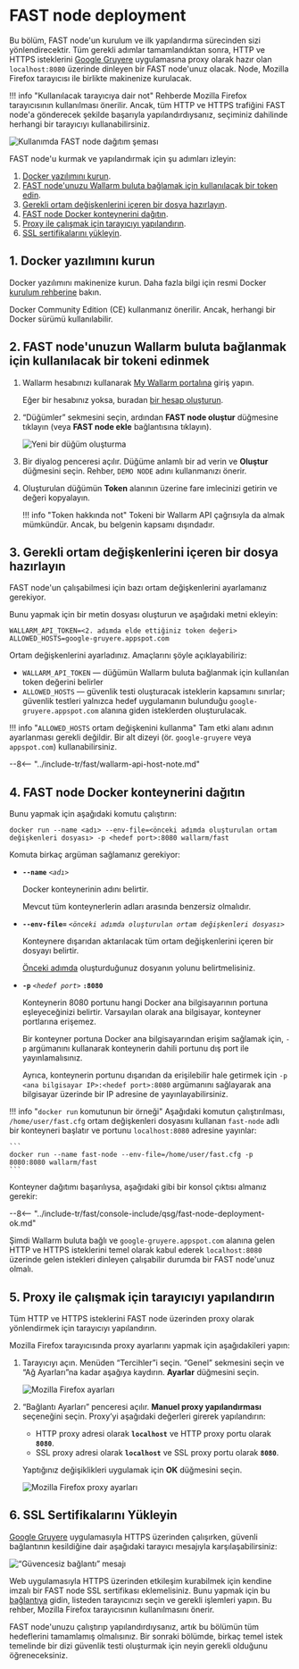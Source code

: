 [img-qsg-deployment-scheme]:    ../../images/fast/qsg/en/deployment/5-qsg-fast-inst-scheme.png
[img-fast-create-node]:         ../../images/fast/qsg/common/deployment/6-qsg-fast-inst-create-node.png   
[img-firefox-options]:          ../../images/fast/qsg/common/deployment/9-qsg-fast-inst-ff-options-window.png
[img-firefox-proxy-options]:    ../../images/fast/qsg/common/deployment/10-qsg-fast-inst-ff-proxy-options.png
[img-insecure-connection]:      ../../images/fast/qsg/common/deployment/11-qsg-fast-inst-untrusted-cert.png

[link-https-google-gruyere]:    https://google-gruyere.appspot.com
[link-docker-docs]:             https://docs.docker.com/
[link-wl-fast-trial]:           https://fast.wallarm.com/signup
[link-wl-console]:              https://us1.my.wallarm.com
[link-ssl-installation]:        ../ssl/intro.md

[wl-cloud-list]:    ../CLOUD-LIST.md
      
[anchor1]:  #1-install-the-docker-software              
[anchor2]:  #2-obtain-a-token-that-will-be-used-to-connect-your-fast-node-to-the-wallarm-cloud
[anchor3]:  #3-prepare-a-file-containing-the-necessary-environment-variables 
[anchor4]:  #4-deploy-the-fast-node-docker-container 
[anchor5]:  #5-configure-the-browser-to-work-with-the-proxy
[anchor6]:  #6-install-ssl-certificates 
    
    
# FAST node deployment

Bu bölüm, FAST node'un kurulum ve ilk yapılandırma sürecinden sizi yönlendirecektir. Tüm gerekli adımlar tamamlandıktan sonra, HTTP ve HTTPS isteklerini [Google Gruyere][link-https-google-gruyere] uygulamasına proxy olarak hazır olan `localhost:8080` üzerinde dinleyen bir FAST node'unuz olacak. Node, Mozilla Firefox tarayıcısı ile birlikte makinenize kurulacak.
    
!!! info "Kullanılacak tarayıcıya dair not"
    Rehberde Mozilla Firefox tarayıcısının kullanılması önerilir. Ancak, tüm HTTP ve HTTPS trafiğini FAST node'a gönderecek şekilde başarıyla yapılandırdıysanız, seçiminiz dahilinde herhangi bir tarayıcıyı kullanabilirsiniz.

![Kullanımda FAST node dağıtım şeması][img-qsg-deployment-scheme]    
        
FAST node'u kurmak ve yapılandırmak için şu adımları izleyin:

1.  [Docker yazılımını kurun][anchor1].
2.  [FAST node'unuzu Wallarm buluta bağlamak için kullanılacak bir token edin][anchor2].
3.  [Gerekli ortam değişkenlerini içeren bir dosya hazırlayın][anchor3].
4.  [FAST node Docker konteynerini dağıtın][anchor4].
5.  [Proxy ile çalışmak için tarayıcıyı yapılandırın][anchor5].
6.  [SSL sertifikalarını yükleyin][anchor6].
            
##  1.  Docker yazılımını kurun 

Docker yazılımını makinenize kurun. Daha fazla bilgi için resmi Docker [kurulum rehberine][link-docker-docs] bakın.

Docker Community Edition (CE) kullanmanız önerilir. Ancak, herhangi bir Docker sürümü kullanılabilir.
    
    
##  2.  FAST node'unuzun Wallarm buluta bağlanmak için kullanılacak bir tokeni edinmek

1.  Wallarm hesabınızı kullanarak [My Wallarm portalına][link-wl-console] giriş yapın.

    Eğer bir hesabınız yoksa, buradan [bir hesap oluşturun][link-wl-fast-trial].

2.  “Düğümler” sekmesini seçin, ardından **FAST node oluştur** düğmesine tıklayın (veya **FAST node ekle** bağlantısına tıklayın).

    ![Yeni bir düğüm oluşturma][img-fast-create-node]

3.  Bir diyalog penceresi açılır. Düğüme anlamlı bir ad verin ve **Oluştur** düğmesini seçin. Rehber, `DEMO NODE` adını kullanmanızı önerir.
    
4.  Oluşturulan düğümün **Token** alanının üzerine fare imlecinizi getirin ve değeri kopyalayın.

    !!! info "Token hakkında not"
        Tokeni bir Wallarm API çağrısıyla da almak mümkündür. Ancak, bu belgenin kapsamı dışındadır. 
        
##  3.  Gerekli ortam değişkenlerini içeren bir dosya hazırlayın 

FAST node'un çalışabilmesi için bazı ortam değişkenlerini ayarlamanız gerekiyor.

Bunu yapmak için bir metin dosyası oluşturun ve aşağıdaki metni ekleyin:

```
WALLARM_API_TOKEN=<2. adımda elde ettiğiniz token değeri>
ALLOWED_HOSTS=google-gruyere.appspot.com
```

Ortam değişkenlerini ayarladınız. Amaçlarını şöyle açıklayabiliriz:
* `WALLARM_API_TOKEN` — düğümün Wallarm buluta bağlanmak için kullanılan token değerini belirler
* `ALLOWED_HOSTS` — güvenlik testi oluşturacak isteklerin kapsamını sınırlar; güvenlik testleri yalnızca hedef uygulamanın bulunduğu `google-gruyere.appspot.com` alanına giden isteklerden oluşturulacak.
    
!!! info "`ALLOWED_HOSTS` ortam değişkenini kullanma"
    Tam etki alanı adının ayarlanması gerekli değildir. Bir alt dizeyi (ör. `google-gruyere` veya `appspot.com`) kullanabilirsiniz.

--8<-- "../include-tr/fast/wallarm-api-host-note.md"
   
##  4.  FAST node Docker konteynerini dağıtın

Bunu yapmak için aşağıdaki komutu çalıştırın:

```
docker run --name <adı> --env-file=<önceki adımda oluşturulan ortam değişkenleri dosyası> -p <hedef port>:8080 wallarm/fast
```

Komuta birkaç argüman sağlamanız gerekiyor:
    
* **`--name`** *`<adı>`*
        
    Docker konteynerinin adını belirtir.
    
    Mevcut tüm konteynerlerin adları arasında benzersiz olmalıdır.
    
* **`--env-file=`** *`<önceki adımda oluşturulan ortam değişkenleri dosyası>`*
    
    Konteynere dışarıdan aktarılacak tüm ortam değişkenlerini içeren bir dosyayı belirtir.
    
    [Önceki adımda][anchor3] oluşturduğunuz dosyanın yolunu belirtmelisiniz.

* **`-p`** *`<hedef port>`* **`:8080`**
    
    Konteynerin 8080 portunu hangi Docker ana bilgisayarının portuna eşleyeceğinizi belirtir. Varsayılan olarak ana bilgisayar, konteyner portlarına erişemez. 
    
    Bir konteyner portuna Docker ana bilgisayarından erişim sağlamak için, `-p` argümanını kullanarak konteynerin dahili portunu dış port ile yayınlamalısınız. 
    
    Ayrıca, konteynerin portunu dışarıdan da erişilebilir hale getirmek için `-p <ana bilgisayar IP>:<hedef port>:8080` argümanını sağlayarak ana bilgisayar üzerinde bir IP adresine de yayınlayabilirsiniz.        

!!! info "`docker run` komutunun bir örneği"
    Aşağıdaki komutun çalıştırılması, `/home/user/fast.cfg` ortam değişkenleri dosyasını kullanan `fast-node` adlı bir konteyneri başlatır ve portunu `localhost:8080` adresine yayınlar:

    ```
    docker run --name fast-node --env-file=/home/user/fast.cfg -p 8080:8080 wallarm/fast
    ```

Konteyner dağıtımı başarılıysa, aşağıdaki gibi bir konsol çıktısı almanız gerekir:

--8<-- "../include-tr/fast/console-include/qsg/fast-node-deployment-ok.md"

Şimdi Wallarm buluta bağlı ve `google-gruyere.appspot.com` alanına gelen HTTP ve HTTPS isteklerini temel olarak kabul ederek `localhost:8080` üzerinde gelen istekleri dinleyen çalışabilir durumda bir FAST node'unuz olmalı.
    
    
##  5.  Proxy ile çalışmak için tarayıcıyı yapılandırın

Tüm HTTP ve HTTPS isteklerini FAST node üzerinden proxy olarak yönlendirmek için tarayıcıyı yapılandırın.

Mozilla Firefox tarayıcısında proxy ayarlarını yapmak için aşağıdakileri yapın:

1.  Tarayıcıyı açın. Menüden “Tercihler”i seçin. “Genel” sekmesini seçin ve “Ağ Ayarları”na kadar aşağıya kaydırın. **Ayarlar** düğmesini seçin.

    ![Mozilla Firefox ayarları][img-firefox-options]

2.  “Bağlantı Ayarları” penceresi açılır. **Manuel proxy yapılandırması** seçeneğini seçin. Proxy’yi aşağıdaki değerleri girerek yapılandırın:

    * HTTP proxy adresi olarak **`localhost`** ve HTTP proxy portu olarak **`8080`**. 
    * SSL proxy adresi olarak **`localhost`** ve SSL proxy portu olarak **`8080`**.
        
    Yaptığınız değişiklikleri uygulamak için **OK** düğmesini seçin.

    ![Mozilla Firefox proxy ayarları][img-firefox-proxy-options]
    
    
##  6.  SSL Sertifikalarını Yükleyin

[Google Gruyere][link-https-google-gruyere] uygulamasıyla HTTPS üzerinden çalışırken, güvenli bağlantının kesildiğine dair aşağıdaki tarayıcı mesajıyla karşılaşabilirsiniz:

![“Güvencesiz bağlantı” mesajı][img-insecure-connection]

Web uygulamasıyla HTTPS üzerinden etkileşim kurabilmek için kendine imzalı bir FAST node SSL sertifikası eklemelisiniz. Bunu yapmak için bu [bağlantıya][link-ssl-installation] gidin, listeden tarayıcınızı seçin ve gerekli işlemleri yapın. Bu rehber, Mozilla Firefox tarayıcısının kullanılmasını önerir.
        
FAST node'unuzu çalıştırıp yapılandırdıysanız, artık bu bölümün tüm hedeflerini tamamlamış olmalısınız. Bir sonraki bölümde, birkaç temel istek temelinde bir dizi güvenlik testi oluşturmak için neyin gerekli olduğunu öğreneceksiniz.